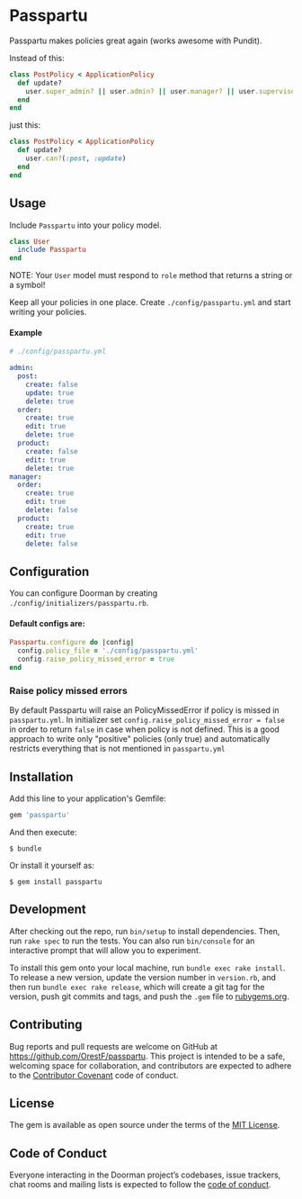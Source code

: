 # Passpartu

Passpartu makes policies great again (works awesome with Pundit).

Instead of this:
```ruby
class PostPolicy < ApplicationPolicy
  def update?
    user.super_admin? || user.admin? || user.manager? || user.supervisor?
  end
end
```

just this:
```ruby
class PostPolicy < ApplicationPolicy
  def update?
    user.can?(:post, :update)
  end
end
```
## Usage
Include `Passpartu` into your policy model.
```ruby
class User
  include Passpartu
end
```
NOTE: Your `User` model must respond to `role` method that returns a string or a symbol!

Keep all your policies in one place.
Create `./config/passpartu.yml` and start writing your policies.

#### Example
```yml
# ./config/passpartu.yml

admin:
  post:
    create: false
    update: true
    delete: true 
  order:
    create: true
    edit: true
    delete: true
  product:
    create: false
    edit: true
    delete: true  
manager:
  order:
    create: true
    edit: true
    delete: false
  product:
    create: true
    edit: true
    delete: false

```


## Configuration

You can configure Doorman by creating `./config/initializers/passpartu.rb`.

#### Default configs are:

```ruby
Passpartu.configure do |config|
  config.policy_file = './config/passpartu.yml'
  config.raise_policy_missed_error = true
end
```
### Raise policy missed errors
By default Passpartu will raise an PolicyMissedError if policy is missed in `passpartu.yml`. In initializer set  `config.raise_policy_missed_error = false` in order to return `false` in case when policy is not defined. This is a good approach to write only "positive" policies (only true) and automatically restricts everything that is not mentioned in `passpartu.yml`

## Installation

Add this line to your application's Gemfile:

```ruby
gem 'passpartu'
```

And then execute:

    $ bundle

Or install it yourself as:

    $ gem install passpartu



## Development

After checking out the repo, run `bin/setup` to install dependencies. Then, run `rake spec` to run the tests. You can also run `bin/console` for an interactive prompt that will allow you to experiment.

To install this gem onto your local machine, run `bundle exec rake install`. To release a new version, update the version number in `version.rb`, and then run `bundle exec rake release`, which will create a git tag for the version, push git commits and tags, and push the `.gem` file to [rubygems.org](https://rubygems.org).

## Contributing

Bug reports and pull requests are welcome on GitHub at https://github.com/OrestF/passpartu. This project is intended to be a safe, welcoming space for collaboration, and contributors are expected to adhere to the [Contributor Covenant](http://contributor-covenant.org) code of conduct.

## License

The gem is available as open source under the terms of the [MIT License](https://opensource.org/licenses/MIT).

## Code of Conduct

Everyone interacting in the Doorman project’s codebases, issue trackers, chat rooms and mailing lists is expected to follow the [code of conduct](https://github.com/OrestF/passpartu/blob/master/CODE_OF_CONDUCT.md).

